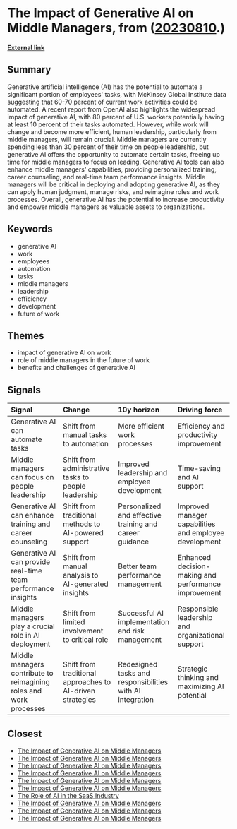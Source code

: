 # __The Impact of Generative AI on Middle Managers__, from ([20230810](https://kghosh.substack.com/p/20230810).)

__[External link](https://www.mckinsey.com/capabilities/people-and-organizational-performance/our-insights/the-organization-blog/middle-managers-hold-the-key-to-unlock-generative-ai)__



## Summary

Generative artificial intelligence (AI) has the potential to automate a significant portion of employees' tasks, with McKinsey Global Institute data suggesting that 60-70 percent of current work activities could be automated. A recent report from OpenAI also highlights the widespread impact of generative AI, with 80 percent of U.S. workers potentially having at least 10 percent of their tasks automated. However, while work will change and become more efficient, human leadership, particularly from middle managers, will remain crucial. Middle managers are currently spending less than 30 percent of their time on people leadership, but generative AI offers the opportunity to automate certain tasks, freeing up time for middle managers to focus on leading. Generative AI tools can also enhance middle managers' capabilities, providing personalized training, career counseling, and real-time team performance insights. Middle managers will be critical in deploying and adopting generative AI, as they can apply human judgment, manage risks, and reimagine roles and work processes. Overall, generative AI has the potential to increase productivity and empower middle managers as valuable assets to organizations.

## Keywords

* generative AI
* work
* employees
* automation
* tasks
* middle managers
* leadership
* efficiency
* development
* future of work

## Themes

* impact of generative AI on work
* role of middle managers in the future of work
* benefits and challenges of generative AI

## Signals

| Signal                                                             | Change                                                    | 10y horizon                                               | Driving force                                          |
|:-------------------------------------------------------------------|:----------------------------------------------------------|:----------------------------------------------------------|:-------------------------------------------------------|
| Generative AI can automate tasks                                   | Shift from manual tasks to automation                     | More efficient work processes                             | Efficiency and productivity improvement                |
| Middle managers can focus on people leadership                     | Shift from administrative tasks to people leadership      | Improved leadership and employee development              | Time-saving and AI support                             |
| Generative AI can enhance training and career counseling           | Shift from traditional methods to AI-powered support      | Personalized and effective training and career guidance   | Improved manager capabilities and employee development |
| Generative AI can provide real-time team performance insights      | Shift from manual analysis to AI-generated insights       | Better team performance management                        | Enhanced decision-making and performance improvement   |
| Middle managers play a crucial role in AI deployment               | Shift from limited involvement to critical role           | Successful AI implementation and risk management          | Responsible leadership and organizational support      |
| Middle managers contribute to reimagining roles and work processes | Shift from traditional approaches to AI-driven strategies | Redesigned tasks and responsibilities with AI integration | Strategic thinking and maximizing AI potential         |

## Closest

* [The Impact of Generative AI on Middle Managers](4427e1d7ce3ce8d0a6f40cb808f69b6a)
* [The Impact of Generative AI on Middle Managers](4427e1d7ce3ce8d0a6f40cb808f69b6a)
* [The Impact of Generative AI on Middle Managers](4427e1d7ce3ce8d0a6f40cb808f69b6a)
* [The Impact of Generative AI on Middle Managers](4427e1d7ce3ce8d0a6f40cb808f69b6a)
* [The Impact of Generative AI on Middle Managers](4427e1d7ce3ce8d0a6f40cb808f69b6a)
* [The Impact of Generative AI on Middle Managers](4427e1d7ce3ce8d0a6f40cb808f69b6a)
* [The Role of AI in the SaaS Industry](df59e2cf3380ffd9aeac9a3e01073300)
* [The Impact of Generative AI on Middle Managers](4427e1d7ce3ce8d0a6f40cb808f69b6a)
* [The Impact of Generative AI on Middle Managers](4427e1d7ce3ce8d0a6f40cb808f69b6a)
* [The Impact of Generative AI on Middle Managers](4427e1d7ce3ce8d0a6f40cb808f69b6a)